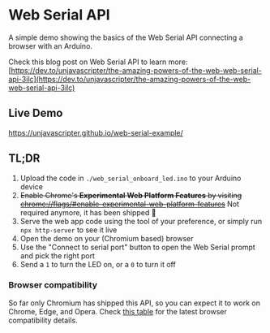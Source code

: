 # Web Serial API

A simple demo showing the basics of the Web Serial API connecting a browser with an Arduino.

Check this blog post on Web Serial API to learn more: [https://dev.to/unjavascripter/the-amazing-powers-of-the-web-web-serial-api-3ilc](https://dev.to/unjavascripter/the-amazing-powers-of-the-web-web-serial-api-3ilc)

## Live Demo

https://unjavascripter.github.io/web-serial-example/

## TL;DR

1. Upload the code in `./web_serial_onboard_led.ino` to your Arduino device
1. ~~Enable Chrome's **Experimental Web Platform Features** by visiting [chrome://flags/#enable-experimental-web-platform-features](chrome://flags/#enable-experimental-web-platform-features)~~ Not required anymore, it has been shipped 🚀 
1. Serve the web app code using the tool of your preference, or simply run `npx http-server` to see it live
1. Open the demo on your (Chromium based) browser
1. Use the "Connect to serial port" button to open the Web Serial prompt and pick the right port
1. Send a `1` to turn the LED on, or a `0` to turn it off

### Browser compatibility

So far only Chromium has shipped this API, so you can expect it to work on Chrome, Edge, and Opera. Check [this table](https://developer.mozilla.org/en-US/docs/Web/API/Web_Serial_API#browser_compatibility) for the latest browser compatibility details.